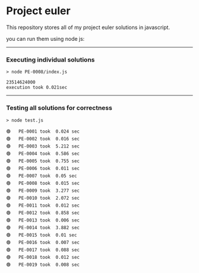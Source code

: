 # Project euler

This repository stores all of my project euler solutions in javascript.

you can run them using node js:

---

### Executing individual solutions
```
> node PE-0008/index.js

23514624000
execution took 0.021sec
```

---

### Testing all solutions for correctness
```
> node test.js

🟢   PE-0001 took  0.024 sec
🟢   PE-0002 took  0.016 sec
🟢   PE-0003 took  5.212 sec
🟢   PE-0004 took  0.586 sec
🟢   PE-0005 took  0.755 sec
🟢   PE-0006 took  0.011 sec
🟢   PE-0007 took  0.05 sec
🟢   PE-0008 took  0.015 sec
🟢   PE-0009 took  3.277 sec
🟢   PE-0010 took  2.072 sec
🟢   PE-0011 took  0.012 sec
🟢   PE-0012 took  0.858 sec
🟢   PE-0013 took  0.006 sec
🟢   PE-0014 took  3.882 sec
🟢   PE-0015 took  0.01 sec
🟢   PE-0016 took  0.007 sec
🟢   PE-0017 took  0.088 sec
🟢   PE-0018 took  0.012 sec
🟢   PE-0019 took  0.008 sec
```
